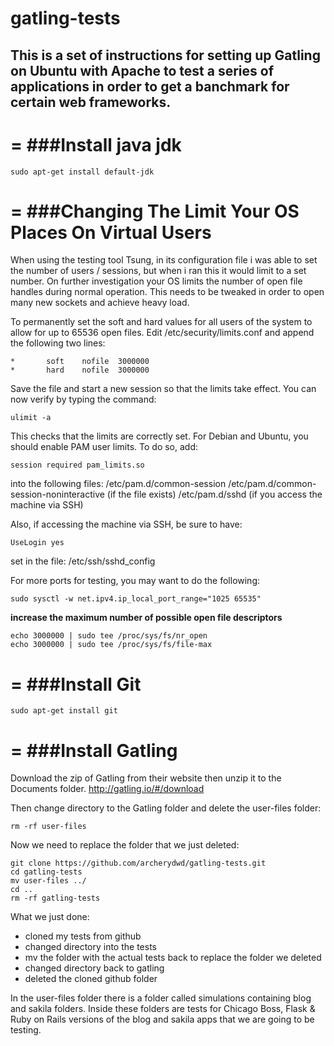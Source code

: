 # gatling-tests

## This is a set of instructions for setting up Gatling on Ubuntu with Apache to test a series of applications in order to get a banchmark for certain web frameworks.

=
###Install java jdk
=

```
sudo apt-get install default-jdk
```

=
###Changing The Limit Your OS Places On Virtual Users
=

When using the testing tool Tsung, in its configuration file i was able to set the number of users / sessions, but when i ran this it would limit to a set number. On further investigation your OS limits the number of open file handles during normal operation. This needs to be tweaked in order to open many new sockets and achieve heavy load.

To permanently set the soft and hard values for all users of the system to allow for up to 65536 open files. Edit /etc/security/limits.conf and append the following two lines:

```
*       soft    nofile  3000000
*       hard    nofile  3000000
```

Save the file and start a new session so that the limits take effect. You can now verify by typing the command:

```
ulimit -a 
```

This checks that the limits are correctly set. For Debian and Ubuntu, you should enable PAM user limits. To do so, add:

```
session required pam_limits.so
```

into the following files:
/etc/pam.d/common-session
/etc/pam.d/common-session-noninteractive (if the file exists)
/etc/pam.d/sshd (if you access the machine via SSH)

Also, if accessing the machine via SSH, be sure to have:

```
UseLogin yes
```

set in the file: 
/etc/ssh/sshd_config

For more ports for testing, you may want to do the following:

```
sudo sysctl -w net.ipv4.ip_local_port_range="1025 65535"
```

**increase the maximum number of possible open file descriptors**

```
echo 3000000 | sudo tee /proc/sys/fs/nr_open
echo 3000000 | sudo tee /proc/sys/fs/file-max
```


=
###Install Git
=

```
sudo apt-get install git
```

=
###Install Gatling
=

Download the zip of Gatling from their website then unzip it to the Documents folder. http://gatling.io/#/download

Then change directory to the Gatling folder and delete the user-files folder:

```
rm -rf user-files
```

Now we need to replace the folder that we just deleted:

```
git clone https://github.com/archerydwd/gatling-tests.git
cd gatling-tests
mv user-files ../
cd ..
rm -rf gatling-tests
```

What we just done:
- cloned my tests from github
- changed directory into the tests
- mv the folder with the actual tests back to replace the folder we deleted
- changed directory back to gatling
- deleted the cloned github folder

In the user-files folder there is a folder called simulations containing blog and sakila folders. Inside these folders are tests for Chicago Boss, Flask & Ruby on Rails versions of the blog and sakila apps that we are going to be testing.

